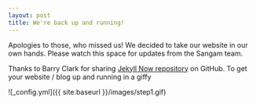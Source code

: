 ```yaml
---
layout: post
title: We're back up and running!
---
```


Apologies to those, who missed us! We decided to take our website in our own hands. Please watch this space for updates from the Sangam team.

Thanks to Barry Clark for sharing [Jekyll Now repository](https://github.com/barryclark/jekyll-now) on GitHub. To get your website /  blog up and running in a giffy

![_config.yml]({{ site.baseurl }}/images/step1.gif)
